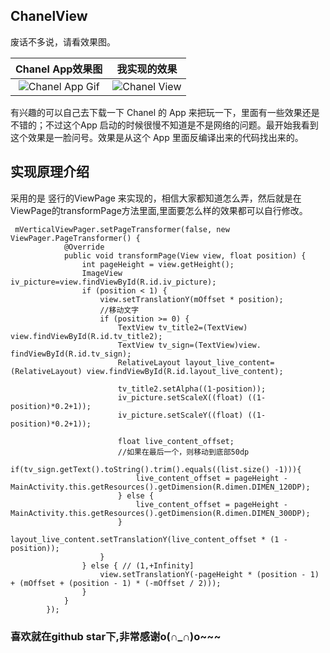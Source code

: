 ## ChanelView
废话不多说，请看效果图。

|              Chanel App效果图               |                  我实现的效果                  |
| :--------------------------------------: | :--------------------------------------: |
| ![Chanel App Gif](https://github.com/yanxuwen/ChanelView/blob/master/ChanelGIF.gif) | ![ Chanel View ](https://github.com/yanxuwen/ChanelView/blob/master/MyChanel.gif) |

有兴趣的可以自己去下载一下 Chanel 的 App 来把玩一下，里面有一些效果还是不错的；不过这个App 启动的时候很慢不知道是不是网络的问题。最开始我看到这个效果是一脸问号。效果是从这个 App 里面反编译出来的代码找出来的。

## 实现原理介绍
采用的是 竖行的ViewPage 来实现的，相信大家都知道怎么弄，然后就是在ViewPage的transformPage方法里面,里面要怎么样的效果都可以自行修改。
~~~
 mVerticalViewPager.setPageTransformer(false, new ViewPager.PageTransformer() {
            @Override
            public void transformPage(View view, float position) {
                int pageHeight = view.getHeight();
                ImageView iv_picture=view.findViewById(R.id.iv_picture);
                if (position < 1) {
                    view.setTranslationY(mOffset * position);
                    //移动文字
                    if (position >= 0) {
                        TextView tv_title2=(TextView) view.findViewById(R.id.tv_title2);
                        TextView tv_sign=(TextView)view. findViewById(R.id.tv_sign);
                        RelativeLayout layout_live_content=(RelativeLayout) view.findViewById(R.id.layout_live_content);

                        tv_title2.setAlpha((1-position));
                        iv_picture.setScaleX((float) ((1-position)*0.2+1));
                        iv_picture.setScaleY((float) ((1-position)*0.2+1));

                        float live_content_offset;
                        //如果在最后一个，则移动到底部50dp
                        if(tv_sign.getText().toString().trim().equals((list.size() -1))){
                            live_content_offset = pageHeight - MainActivity.this.getResources().getDimension(R.dimen.DIMEN_120DP);
                        } else {
                            live_content_offset = pageHeight -  MainActivity.this.getResources().getDimension(R.dimen.DIMEN_300DP);
                        }
                        layout_live_content.setTranslationY(live_content_offset * (1 - position));
                    }
                } else { // (1,+Infinity]
                    view.setTranslationY(-pageHeight * (position - 1) + (mOffset + (position - 1) * (-mOffset / 2)));
                }
            }
        });
~~~

### 喜欢就在github star下,非常感谢o(∩_∩)o~~~
